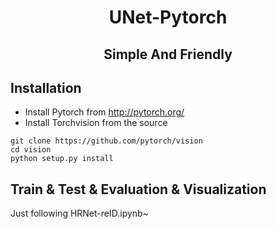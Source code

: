 <h1 align="center"> UNet-Pytorch </h1>
<h2 align="center"> Simple And Friendly </h2>

## Installation
- Install Pytorch from http://pytorch.org/
- Install Torchvision from the source

```
git clone https://github.com/pytorch/vision
cd vision
python setup.py install
```

## Train & Test & Evaluation & Visualization
Just following HRNet-reID.ipynb~
